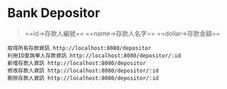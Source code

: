 # Bank Depositor
>==id->存款人編號==
==name->存款人名字==
==dollar->存款金額==

    取得所有存款資訊 http://localhost:8080/depositor
    利用ID查詢單人存款資訊 http://localhost:8080/depositor/:id
    新增存款人資訊 http://localhost:8080/depositor
    修改存款人資訊 http://localhost:8080/depositor/:id
    刪除存款人資訊 http://localhost:8080/depositor/:id